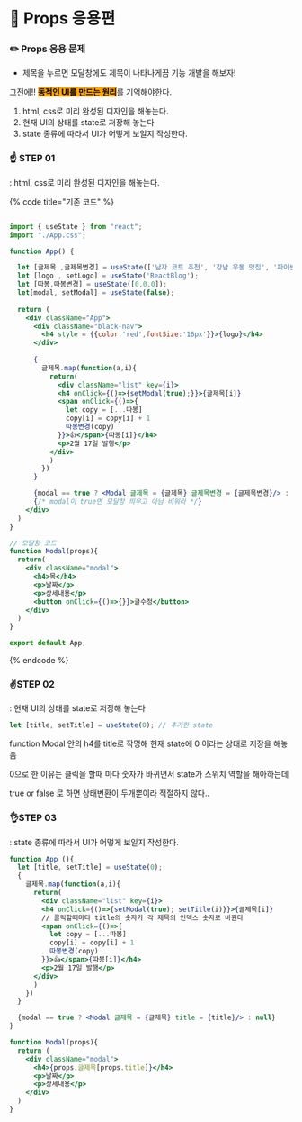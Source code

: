 # 🌳 Props 응용편

### ✏️ Props 응용 문제

* 제목을 누르면 모달창에도 제목이 나타나게끔 기능 개발을 해보자!



그전에!!  <mark style="background-color:orange;">**동적인 UI를 만드는 원리**</mark>를 기억해야한다.

1. html, css로 미리 완성된 디자인을 해놓는다.
2. 현재 UI의 상태를 state로 저장해 놓는다
3. state 종류에 따라서 UI가 어떻게 보일지 작성한다.



### ☝️ STEP 01

: html, css로 미리 완성된 디자인을 해놓는다.

{% code title="기존 코드" %}
```jsx

import { useState } from "react";
import "./App.css";

function App() {

  let [글제목 ,글제목변경] = useState(['남자 코트 추천', '강남 우동 맛집', '파이썬 독학']);
  let [logo , setLogo] = useState('ReactBlog');
  let [따봉,따봉변경] = useState([0,0,0]);
  let[modal, setModal] = useState(false);
  
  return (
    <div className="App">
      <div className="black-nav">
        <h4 style = {{color:'red',fontSize:'16px'}}>{logo}</h4>
      </div>
      
      {
        글제목.map(function(a,i){
          return(
            <div className="list" key={i}>
            <h4 onClick={()=>{setModal(true);}}>{글제목[i]} 
            <span onClick={()=>{
              let copy = [...따봉]
              copy[i] = copy[i] + 1
              따봉변경(copy)
            }}>👍</span>{따봉[i]}</h4>
            <p>2월 17일 발행</p>
          </div>
          )
        })
      }

      {modal == true ? <Modal 글제목 = {글제목} 글제목변경 = {글제목변경}/> : null}
      {/* modal이 true면 모달창 띄우고 아님 비워라 */}
    </div>
  )
}

// 모달창 코드
function Modal(props){
  return(
    <div className="modal">
      <h4>목</h4>
      <p>날짜</p>
      <p>상세내용</p>
      <button onClick={()=>{}}>글수정</button> 
    </div>
  )
}

export default App;

```
{% endcode %}





### ✌️STEP 02

: 현재 UI의 상태를 state로 저장해 놓는다

```jsx
let [title, setTitle] = useState(0); // 추가한 state
```

function Modal 안의 h4를 title로 작명해 현재 state에 0 이라는 상태로 저장을 해놓음

0으로 한 이유는 클릭을 할때 마다 숫자가 바뀌면서 state가 스위치 역할을 해아하는데

true or false 로 하면 상태변환이 두개뿐이라 적절하지 않다..





### 👌STEP 03

: state 종류에 따라서 UI가 어떻게 보일지 작성한다.

```jsx
function App (){
  let [title, setTitle] = useState(0);
  {
    글제목.map(function(a,i){
      return(
        <div className="list" key={i}>
        <h4 onClick={()=>{setModal(true); setTitle(i)}}>{글제목[i]} 
        // 클릭할때마다 title의 숫자가 각 제목의 인덱스 숫자로 바뀐다
        <span onClick={()=>{
          let copy = [...따봉]
          copy[i] = copy[i] + 1
          따봉변경(copy)
        }}>👍</span>{따봉[i]}</h4>
        <p>2월 17일 발행</p>
      </div>
      )
    })
  }

  {modal == true ? <Modal 글제목 = {글제목} title = {title}/> : null}
}

function Modal(props){
  return (
    <div className="modal">
      <h4>{props.글제목[props.title]}</h4>
      <p>날짜</p>
      <p>상세내용</p>
    </div>
  )
}
```
